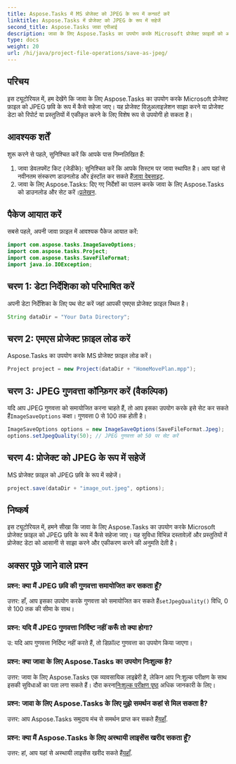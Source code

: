 ```yaml
---
title: Aspose.Tasks में MS प्रोजेक्ट को JPEG के रूप में कनवर्ट करें
linktitle: Aspose.Tasks में प्रोजेक्ट को JPEG के रूप में सहेजें
second_title: Aspose.Tasks जावा एपीआई
description: जावा के लिए Aspose.Tasks का उपयोग करके Microsoft प्रोजेक्ट फ़ाइलों को आसानी से JPEG छवियों में परिवर्तित करना सीखें। अपनी उत्पादकता बढ़ाएँ.
type: docs
weight: 20
url: /hi/java/project-file-operations/save-as-jpeg/
---
```

## परिचय
इस ट्यूटोरियल में, हम देखेंगे कि जावा के लिए Aspose.Tasks का उपयोग करके Microsoft प्रोजेक्ट फ़ाइल को JPEG छवि के रूप में कैसे सहेजा जाए। यह प्रोजेक्ट विज़ुअलाइज़ेशन साझा करने या प्रोजेक्ट डेटा को रिपोर्ट या प्रस्तुतियों में एकीकृत करने के लिए विशेष रूप से उपयोगी हो सकता है।
## आवश्यक शर्तें
शुरू करने से पहले, सुनिश्चित करें कि आपके पास निम्नलिखित हैं:
1.  जावा डेवलपमेंट किट (जेडीके): सुनिश्चित करें कि आपके सिस्टम पर जावा स्थापित है। आप यहां से नवीनतम संस्करण डाउनलोड और इंस्टॉल कर सकते हैं[जावा वेबसाइट](https://www.oracle.com/java/technologies/javase-jdk11-downloads.html).
2.  जावा के लिए Aspose.Tasks: दिए गए निर्देशों का पालन करके जावा के लिए Aspose.Tasks को डाउनलोड और सेट करें।[प्रलेखन](https://reference.aspose.com/tasks/java/).

## पैकेज आयात करें
सबसे पहले, अपनी जावा फ़ाइल में आवश्यक पैकेज आयात करें:
```java
import com.aspose.tasks.ImageSaveOptions;
import com.aspose.tasks.Project;
import com.aspose.tasks.SaveFileFormat;
import java.io.IOException;
```
## चरण 1: डेटा निर्देशिका को परिभाषित करें
अपनी डेटा निर्देशिका के लिए पथ सेट करें जहां आपकी एमएस प्रोजेक्ट फ़ाइल स्थित है।
```java
String dataDir = "Your Data Directory";
```
## चरण 2: एमएस प्रोजेक्ट फ़ाइल लोड करें
Aspose.Tasks का उपयोग करके MS प्रोजेक्ट फ़ाइल लोड करें।
```java
Project project = new Project(dataDir + "HomeMovePlan.mpp");
```
## चरण 3: JPEG गुणवत्ता कॉन्फ़िगर करें (वैकल्पिक)
 यदि आप JPEG गुणवत्ता को समायोजित करना चाहते हैं, तो आप इसका उपयोग करके इसे सेट कर सकते हैं`ImageSaveOptions` कक्षा। गुणवत्ता 0 से 100 तक होती है।
```java
ImageSaveOptions options = new ImageSaveOptions(SaveFileFormat.Jpeg);
options.setJpegQuality(50); // JPEG गुणवत्ता को 50 पर सेट करें
```
## चरण 4: प्रोजेक्ट को JPEG के रूप में सहेजें
MS प्रोजेक्ट फ़ाइल को JPEG छवि के रूप में सहेजें।
```java
project.save(dataDir + "image_out.jpeg", options);
```

## निष्कर्ष
इस ट्यूटोरियल में, हमने सीखा कि जावा के लिए Aspose.Tasks का उपयोग करके Microsoft प्रोजेक्ट फ़ाइल को JPEG छवि के रूप में कैसे सहेजा जाए। यह सुविधा विभिन्न दस्तावेज़ों और प्रस्तुतियों में प्रोजेक्ट डेटा को आसानी से साझा करने और एकीकरण करने की अनुमति देती है।
## अक्सर पूछे जाने वाले प्रश्न
### प्रश्न: क्या मैं JPEG छवि की गुणवत्ता समायोजित कर सकता हूँ?
 उत्तर: हाँ, आप इसका उपयोग करके गुणवत्ता को समायोजित कर सकते हैं`setJpegQuality()` विधि, 0 से 100 तक की सीमा के साथ।
### प्रश्न: यदि मैं JPEG गुणवत्ता निर्दिष्ट नहीं करूँ तो क्या होगा?
उ: यदि आप गुणवत्ता निर्दिष्ट नहीं करते हैं, तो डिफ़ॉल्ट गुणवत्ता का उपयोग किया जाएगा।
### प्रश्न: क्या जावा के लिए Aspose.Tasks का उपयोग निःशुल्क है?
 उत्तर: जावा के लिए Aspose.Tasks एक व्यावसायिक लाइब्रेरी है, लेकिन आप नि:शुल्क परीक्षण के साथ इसकी सुविधाओं का पता लगा सकते हैं। दौरा करना[निःशुल्क परीक्षण पृष्ठ](https://releases.aspose.com/) अधिक जानकारी के लिए।
### प्रश्न: जावा के लिए Aspose.Tasks के लिए मुझे समर्थन कहां से मिल सकता है?
उत्तर: आप Aspose.Tasks समुदाय मंच से समर्थन प्राप्त कर सकते हैं[यहाँ](https://forum.aspose.com/c/tasks/15).
### प्रश्न: क्या मैं Aspose.Tasks के लिए अस्थायी लाइसेंस खरीद सकता हूँ?
 उत्तर: हां, आप यहां से अस्थायी लाइसेंस खरीद सकते हैं[यहाँ](https://purchase.aspose.com/temporary-license/).